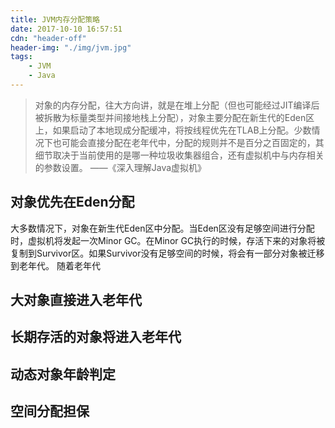 ```yaml
---
title: JVM内存分配策略
date: 2017-10-10 16:57:51
cdn: "header-off"
header-img: "./img/jvm.jpg"
tags:
	- JVM
	- Java
---
```

> 对象的内存分配，往大方向讲，就是在堆上分配（但也可能经过JIT编译后被拆散为标量类型并间接地栈上分配），对象主要分配在新生代的Eden区上，如果启动了本地现成分配缓冲，将按线程优先在TLAB上分配。少数情况下也可能会直接分配在老年代中，分配的规则并不是百分之百固定的，其细节取决于当前使用的是哪一种垃圾收集器组合，还有虚拟机中与内存相关的参数设置。
> ——《深入理解Java虚拟机》
## 对象优先在Eden分配
   大多数情况下，对象在新生代Eden区中分配。当Eden区没有足够空间进行分配时，虚拟机将发起一次Minor GC。在Minor GC执行的时候，存活下来的对象将被复制到Survivor区。如果Survivor没有足够空间的时候，将会有一部分对象被迁移到老年代。
   随着老年代

## 大对象直接进入老年代

## 长期存活的对象将进入老年代

## 动态对象年龄判定

## 空间分配担保